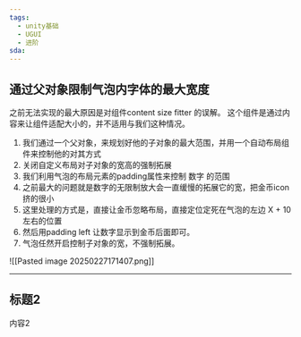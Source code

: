 ```yaml
---
tags:
  - unity基础
  - UGUI
  - 进阶
sda:
---
```




## 通过父对象限制气泡内字体的最大宽度
之前无法实现的最大原因是对组件content size fitter 的误解。
这个组件是通过内容来让组件适配大小的，并不适用与我们这种情况。
1. 我们通过一个父对象，来规划好他的子对象的最大范围，并用一个自动布局组件来控制他的对其方式
2. 关闭自定义布局对子对象的宽高的强制拓展
3. 我们利用气泡的布局元素的padding属性来控制 数字 的范围
4. 之前最大的问题就是数字的无限制放大会一直缓慢的拓展它的宽，把金币icon挤的很小
5. 这里处理的方式是，直接让金币忽略布局，直接定位定死在气泡的左边 X + 10 左右的位置
6. 然后用padding left  让数字显示到金币后面即可。
7. 气泡任然开启控制子对象的宽，不强制拓展。

![[Pasted image 20250227171407.png]]


***

## 标题2
内容2